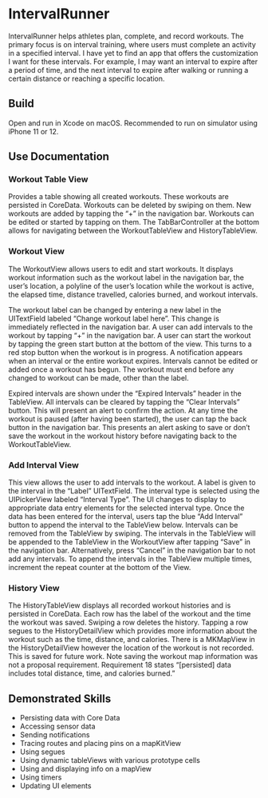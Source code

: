 <h1>IntervalRunner</h1>
<p>
IntervalRunner helps athletes plan, complete, and record workouts. The primary focus is on interval training, where users must complete an activity in a specified interval. I have yet to find an app that offers the customization I want for these intervals. For example, I may want an interval to expire after a period of time, and the next interval to expire after walking or running a certain distance or reaching a specific location.
</p>

<h2>Build</h2>
<p>
Open and run in Xcode on macOS. Recommended to run on simulator using iPhone 11 or 12.
</p>

<h2>Use Documentation</h2>
<h3>Workout Table View</h2>
<p>
Provides a table showing all created workouts. These workouts are persisted in CoreData. Workouts can be deleted by swiping on them. New workouts are added by tapping the “+” in the navigation bar. Workouts can be edited or started by tapping on them. The TabBarController at the bottom allows for navigating between the WorkoutTableView and HistoryTableView.
</p>

<h3>Workout View</h3>
<p>
The WorkoutView allows users to edit and start workouts. It displays workout information such as the workout label in the navigation bar, the user’s location, a polyline of the user’s location while the workout is active, the elapsed time, distance travelled, calories burned, and workout intervals.
</p>
<p>
The workout label can be changed by entering a new label in the UITextField labeled “Change workout label here”. This change is immediately reflected in the navigation bar. A user can add intervals to the workout by tapping “+” in the navigation bar. A user can start the workout by tapping the green start button at the bottom of the view. This turns to a red stop button when the workout is in progress. A notification appears when an interval or the entire workout expires. Intervals cannot be edited or added once a workout has begun. The workout must end before any changed to workout can be made, other than the label.
</p>
<p>
Expired intervals are shown under the “Expired Intervals” header in the TableView.
All intervals can be cleared by tapping the “Clear Intervals” button. This will present an alert to confirm the action. At any time the workout is paused (after having been started), the user can tap the back button in the navigation bar. This presents an alert asking to save or don’t save the workout in the workout history before navigating back to the WorkoutTableView.
</p>

<h3>Add Interval View</h3>
<p>
This view allows the user to add intervals to the workout. A label is given to the interval in the “Label” UITextField. The interval type is selected using the UIPickerView labeled “Interval Type”. The UI changes to display to appropriate data entry elements for the selected interval type. Once the data has been entered for the interval, users tap the blue “Add Interval” button to append the interval to the TableView below. Intervals can be removed from the TableView by swiping. The intervals in the TableView will be appended to the TableView in the WorkoutView after tapping “Save” in the navigation bar. Alternatively, press “Cancel” in the navigation bar to not add any intervals. To append the intervals in the TableView multiple times, increment the repeat counter at the bottom of the View.
</p>

<h3>History View</h3>
<p>
The HistoryTableView displays all recorded workout histories and is persisted in CoreData. Each row has the label of the workout and the time the workout was saved. Swiping a row deletes the history. Tapping a row segues to the HistoryDetailView which provides more information about the workout such as the time, distance, and calories. There is a MKMapView in the HistoryDetailView however the location of the workout is not recorded. This is saved for future work. Note saving the workout map information was not a proposal requirement. Requirement 18 states “[persisted] data includes total distance, time, and calories burned.”
</p>

<h2>Demonstrated Skills</h2>
<ul>
  <li>Persisting data with Core Data</li>
  <li>Accessing sensor data</li>
  <li>Sending notifications</li>
  <li>Tracing routes and placing pins on a mapKitView</li>
  <li>Using segues</li>
  <li>Using dynamic tableViews with various prototype cells</li>
  <li>Using and displaying info on a mapView</li>
  <li>Using timers</li>
  <li>Updating UI elements</li>
</ul>
